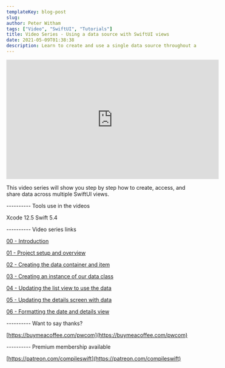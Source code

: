 ```yaml
---
templateKey: blog-post
slug: 
author: Peter Witham
tags: ["Video", "SwiftUI", "Tutorials"]
title: Video Series - Using a data source with SwiftUI views
date: 2021-05-09T01:38:38
description: Learn to create and use a single data source throughout a SwiftUI application. As the data changes, the views update.
---
```


<iframe width="560" height="315" src="https://www.youtube.com/embed/videoseries?list=PLHBYjLiURDUUN_P4t1m6neSgJagmXDj0b" title="YouTube video player" frameborder="0" allow="accelerometer; autoplay; clipboard-write; encrypted-media; gyroscope; picture-in-picture" allowfullscreen></iframe>

This video series will show you step by step how to create, access, and share data across multiple SwiftUI views.

---------- Tools use in the videos

Xcode 12.5
Swift 5.4

---------- Video series links

[00 - Introduction](https://youtu.be/etBwijJPRVY)

[01 - Project setup and overview](https://youtu.be/onO-mV9M_fo)

[02 - Creating the data container and item](https://youtu.be/tw_3CXH0D8s)

[03 - Creating an instance of our data class](https://youtu.be/TfXf1gB49aE)

[04 - Updating the list view to use the data](https://youtu.be/Oaydp2eYgmY)

[05 - Updating the details screen with data](https://youtu.be/Y-jJgC2RGRI)

[06 - Formatting the date and details view](https://youtu.be/we3JJhCC_fI)

---------- Want to say thanks?

[https://buymeacoffee.com/pwcom](https://buymeacoffee.com/pwcom)

---------- Premium membership available

[https://patreon.com/compileswift](https://patreon.com/compileswift)

